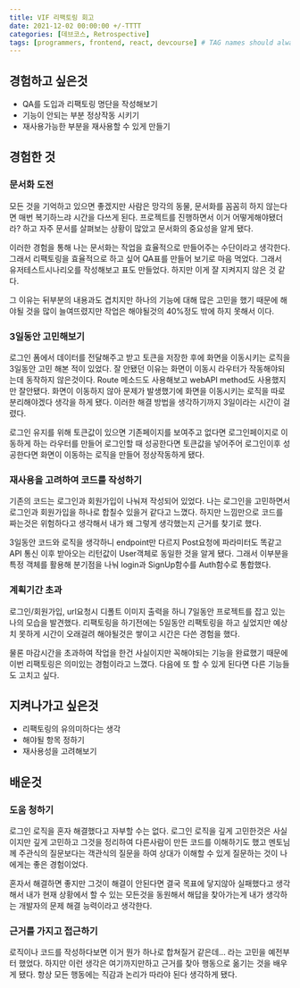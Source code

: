 ```yaml
---
title: VIF 리팩토링 회고
date: 2021-12-02 00:00:00 +/-TTTT
categories: [데브코스, Retrospective]
tags: [programmers, frontend, react, devcourse] # TAG names should always be lowercase
---
```


## 경험하고 싶은것

- QA를 도입과 리팩토링 명단을 작성해보기
- 기능이 안되는 부분 정상작동 시키기
- 재사용가능한 부분을 재사용할 수 있게 만들기

## 경험한 것

### 문서화 도전

모든 것을 기억하고 있으면 좋겠지만 사람은 망각의 동물, 문서화를 꼼꼼히 하지 않는다면 매번 복기하느랴 시간을 다쓰게 된다. 프로젝트를 진행하면서 이거 어떻게해야됐더라? 하고 자주 문서를 살펴보는 상황이 많았고 문서화의 중요성을 알게 됐다.

이러한 경험을 통해 나는 문서화는 작업을 효율적으로 만들어주는 수단이라고 생각한다. 그래서 리팩토링을 효율적으로 하고 싶어 QA표를 만들어 보기로 마음 먹었다. 그래서 유저테스트시나리오를 작성해보고 표도 만들었다. 하지만 이게 잘 지켜지지 않은 것 같다.

그 이유는 뒤부분의 내용과도 겹치지만 하나의 기능에 대해 많은 고민을 했기 때문에 해야될 것을 많이 늘여뜨렸지만 작업은 해야될것의 40%정도 밖에 하지 못해서 이다.

### 3일동안 고민해보기

로그인 폼에서 데이터를 전달해주고 받고 토큰을 저장한 후에 화면을 이동시키는 로직을 3일동안 고민 해본 적이 있었다. 잘 안됐던 이유는 화면이 이동시 라우터가 작동해야되는데 동작하지 않은것이다. Route 메소드도 사용해보고 webAPI method도 사용했지만 잘안됐다. 화면이 이동하지 않아 문제가 발생했기에 화면을 이동시키는 로직을 따로 분리해야겠다 생각을 하게 됐다. 이러한 해결 방법을 생각하기까지 3일이라는 시간이 걸렸다.

로그인 유지를 위해 토큰값이 있으면 기존페이지를 보여주고 없다면 로그인페이지로 이동하게 하는 라우터를 만들어 로그인할 때 성공한다면 토큰값을 넣어주어 로그인이후 성공한다면 화면이 이동하는 로직을 만들어 정상작동하게 됐다.

### 재사용을 고려하여 코드를 작성하기

기존의 코드는 로그인과 회원가입이 나눠져 작성되어 있었다. 나는 로그인을 고민하면서 로그인과 회원가입을 하나로 합칠수 있을거 같다고 느꼈다. 하지만 느낌만으로 코드를 짜는것은 위험하다고 생각해서 내가 왜 그렇게 생각했는지 근거를 찾기로 했다.

3일동안 코드와 로직을 생각하니 endpoint만 다르지 Post요청에 파라미터도 똑같고 API 통신 이후 받아오는 리턴값이 User객체로 동일한 것을 알게 됐다. 그래서 이부분을 특정 객체를 활용해 분기점을 나눠 login과 SignUp함수를 Auth함수로 통합했다.

### 계획기간 초과

로그인/회원가입, url요청시 디폴트 이미지 출력을 하니 7일동안 프로젝트를 잡고 있는 나의 모습을 발견했다. 리팩토링을 하기전에는 5일동안 리팩토링을 하고 싶었지만 예상치 못하게 시간이 오래걸려 해야될것은 쌓이고 시간은 다쓴 경험을 했다.

물론 마감시간을 초과하여 작업을 한건 사실이지만 꼭해야되는 기능을 완료했기 때문에 이번 리팩토링은 의미있는 경험이라고 느꼈다. 다음에 또 할 수 있게 된다면 다른 기능들도 고치고 싶다.

## 지켜나가고 싶은것

- 리팩토링의 유의미하다는 생각
- 해야될 항목 정하기
- 재사용성을 고려해보기

## 배운것

### 도움 청하기

로그인 로직을 혼자 해결했다고 자부할 수는 없다. 로그인 로직을 깊게 고민한것은 사실이지만 깊게 고민하고 그것을 정리하여 다른사람이 만든 코드를 이해하기도 했고 멘토님께 주관식의 질문보다는 객관식의 질문을 하여 상대가 이해할 수 있게 질문하는 것이 나에게는 좋은 경험이었다.

혼자서 해결하면 좋지만 그것이 해결이 안된다면 결국 목표에 닿지않아 실패했다고 생각해서 내가 현재 상황에서 할 수 있는 모든것을 동원해서 해답을 찾아가는게 내가 생각하는 개발자의 문제 해결 능력이라고 생각한다.

### 근거를 가지고 접근하기

로직이나 코드를 작성하다보면 이거 뭔가 하나로 합쳐질거 같은데... 라는 고민을 예전부터 했었다. 하지만 이런 생각은 여기까지만하고 근거를 찾아 행동으로 옮기는 것을 배우게 됐다. 항상 모든 행동에는 직감과 논리가 따라야 된다 생각하게 됐다.
